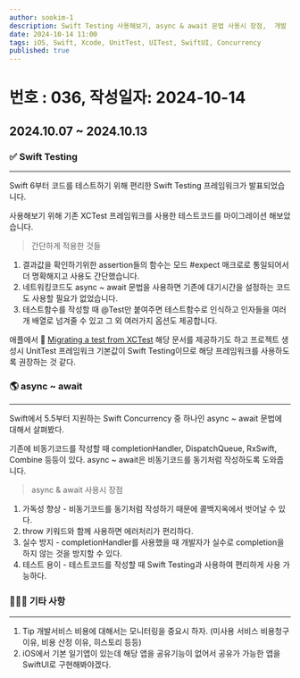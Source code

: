 ```yaml
---
author: sookim-1
description: Swift Testing 사용해보기, async & await 문법 사용시 장점,  개발 서비스 비용 모니터링
date: 2024-10-14 11:00
tags: iOS, Swift, Xcode, UnitTest, UITest, SwiftUI, Concurrency
published: true
---
```

# 번호 : 036, 작성일자: 2024-10-14
## 2024.10.07 ~ 2024.10.13
### ✅ Swift Testing

---

Swift 6부터 코드를 테스트하기 위해 편리한 Swift Testing 프레임워크가 발표되었습니다.

사용해보기 위해 기존 XCTest 프레임워크를 사용한 테스트코드를 마이그레이션 해보았습니다.

> 간단하게 적용한 것들
> 
1. 결과값을 확인하기위한 assertion들의 함수는 모드 #expect 매크로로 통일되어서 더 명확해지고 사용도 간단했습니다.
2. 네트워킹코드도 async ~ await 문법을 사용하면 기존에 대기시간을 설정하는 코드도 사용할 필요가 없었습니다.
3. 테스트함수를 작성할 때 @Test만 붙여주면 테스트함수로 인식하고 인자들을 여러개 배열로 넘겨줄 수 있고 그 외 여러가지 옵션도 제공합니다.

애플에서 🔗 [Migrating a test from XCTest](https://developer.apple.com/documentation/testing/migratingfromxctest) 해당 문서를 제공하기도 하고 프로젝트 생성시 UnitTest 프레임워크 기본값이 Swift Testing이므로 해당 프레임워크를 사용하도록 권장하는 것 같다.

### 🌎 async ~ await

---

Swift에서 5.5부터 지원하는 Swift Concurrency 중 하나인 async ~ await 문법에 대해서 살펴봤다.

기존에 비동기코드를 작성할 때 completionHandler, DispatchQueue, RxSwift, Combine 등등이 있다. async ~ await은 비동기코드를 동기처럼 작성하도록 도와줍니다.

> async & await 사용시 장점
> 
1. 가독성 향상 - 비동기코드를 동기처럼 작성하기 때문에 콜백지옥에서 벗어날 수 있다.
2. throw 키워드와 함께 사용하면 에러처리가 편리하다.
3. 실수 방지 - completionHandler를 사용했을 때 개발자가 실수로 completion을 하지 않는 것을 방지할 수 있다.
4. 테스트 용이 - 테스트코드를 작성할 때 Swift Testing과 사용하여 편리하게 사용 가능하다.

### 🙋🏻‍♂️ 기타 사항

---

1. Tip 개발서비스 비용에 대해서는 모니터링을 중요시 하자. (미사용 서비스 비용청구 이유, 비용 산정 이유, 히스토리 등등)
2. iOS에서 기본 일기앱이 있는데 해당 앱을 공유기능이 없어서 공유가 가능한 앱을 SwiftUI로 구현해봐야겠다.
